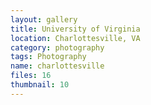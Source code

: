 ```yaml
---
layout: gallery
title: University of Virginia
location: Charlottesville, VA
category: photography
tags: Photography
name: charlottesville
files: 16
thumbnail: 10
---
```

